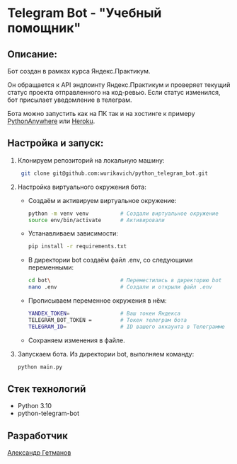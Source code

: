 # Telegram Bot - "Учебный помощник"

## Описание:
Бот создан в рамках курса Яндекс.Практикум.

Он обращается к API эндпоинту Яндекс.Практикум и проверяет текущий статус
проекта отправленного на код-ревью.
Если статус изменился, бот присылает уведомление в телеграм.

Бота можно запустить как на ПК так и на хостинге к
примеру [PythonAnywhere](https://www.pythonanywhere.com/)
или [Heroku](https://www.heroku.com/).

## Настройка и запуск:
1. Клонируем репозиторий на локальную машину:
   ```bash
    git clone git@github.com:wurikavich/python_telegram_bot.git
   ```

2. Настройка виртуального окружения бота:
    - Создаём и активируем виртуальное окружение:
       ```bash
       python -m venv venv          # Создали виртуальное окружение
       source env/bin/activate      # Активировали
       ```
    - Устанавливаем зависимости:
       ```bash
       pip install -r requirements.txt
       ```
    - В директории bot создаём файл .env, со следующими переменными:
       ```bash
       cd bot\                      # Переместились в директорию bot
       nano .env                    # Создали и открыли файл .env
       ```
    - Прописываем переменное окружения в нём:
       ```bash
       YANDEX_TOKEN=                # Ваш токен Яндекса
       TELEGRAM_BOT_TOKEN =         # Токен телеграм бота
       TELEGRAM_ID=                 # ID вашего аккаунта в Телеграмме
       ```
    - Сохраняем изменения в файле.

3. Запускаем бота. Из директории bot, выполняем команду:
    ```bash
    python main.py
    ```

## Стек технологий
- Python 3.10
- python-telegram-bot

## Разработчик
[Александр Гетманов](https://github.com/wurikavich)